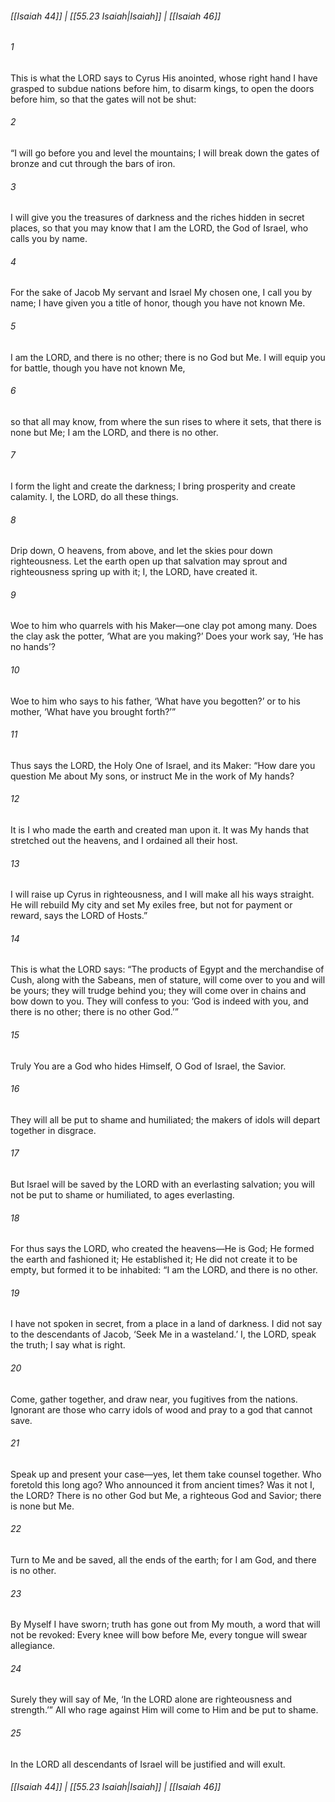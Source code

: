 
###### [[Isaiah 44]] | [[55.23 Isaiah|Isaiah]] | [[Isaiah 46]]

###### 1
This is what the LORD says to Cyrus His anointed, whose right hand I have grasped to subdue nations before him, to disarm kings, to open the doors before him, so that the gates will not be shut:
###### 2
“I will go before you and level the mountains; I will break down the gates of bronze and cut through the bars of iron.
###### 3
I will give you the treasures of darkness and the riches hidden in secret places, so that you may know that I am the LORD, the God of Israel, who calls you by name.
###### 4
For the sake of Jacob My servant and Israel My chosen one, I call you by name; I have given you a title of honor, though you have not known Me.
###### 5
I am the LORD, and there is no other; there is no God but Me. I will equip you for battle, though you have not known Me,
###### 6
so that all may know, from where the sun rises to where it sets, that there is none but Me; I am the LORD, and there is no other.
###### 7
I form the light and create the darkness; I bring prosperity and create calamity. I, the LORD, do all these things.
###### 8
Drip down, O heavens, from above, and let the skies pour down righteousness. Let the earth open up that salvation may sprout and righteousness spring up with it; I, the LORD, have created it.
###### 9
Woe to him who quarrels with his Maker—one clay pot among many. Does the clay ask the potter, ‘What are you making?’ Does your work say, ‘He has no hands’?
###### 10
Woe to him who says to his father, ‘What have you begotten?’ or to his mother, ‘What have you brought forth?’”
###### 11
Thus says the LORD, the Holy One of Israel, and its Maker: “How dare you question Me about My sons, or instruct Me in the work of My hands?
###### 12
It is I who made the earth and created man upon it. It was My hands that stretched out the heavens, and I ordained all their host.
###### 13
I will raise up Cyrus in righteousness, and I will make all his ways straight. He will rebuild My city and set My exiles free, but not for payment or reward, says the LORD of Hosts.”
###### 14
This is what the LORD says: “The products of Egypt and the merchandise of Cush, along with the Sabeans, men of stature, will come over to you and will be yours; they will trudge behind you; they will come over in chains and bow down to you. They will confess to you: ‘God is indeed with you, and there is no other; there is no other God.’”
###### 15
Truly You are a God who hides Himself, O God of Israel, the Savior.
###### 16
They will all be put to shame and humiliated; the makers of idols will depart together in disgrace.
###### 17
But Israel will be saved by the LORD with an everlasting salvation; you will not be put to shame or humiliated, to ages everlasting.
###### 18
For thus says the LORD, who created the heavens—He is God; He formed the earth and fashioned it; He established it; He did not create it to be empty, but formed it to be inhabited: “I am the LORD, and there is no other.
###### 19
I have not spoken in secret, from a place in a land of darkness. I did not say to the descendants of Jacob, ‘Seek Me in a wasteland.’ I, the LORD, speak the truth; I say what is right.
###### 20
Come, gather together, and draw near, you fugitives from the nations. Ignorant are those who carry idols of wood and pray to a god that cannot save.
###### 21
Speak up and present your case—yes, let them take counsel together. Who foretold this long ago? Who announced it from ancient times? Was it not I, the LORD? There is no other God but Me, a righteous God and Savior; there is none but Me.
###### 22
Turn to Me and be saved, all the ends of the earth; for I am God, and there is no other.
###### 23
By Myself I have sworn; truth has gone out from My mouth, a word that will not be revoked: Every knee will bow before Me, every tongue will swear allegiance.
###### 24
Surely they will say of Me, ‘In the LORD alone are righteousness and strength.’” All who rage against Him will come to Him and be put to shame.
###### 25
In the LORD all descendants of Israel will be justified and will exult.

###### [[Isaiah 44]] | [[55.23 Isaiah|Isaiah]] | [[Isaiah 46]]
